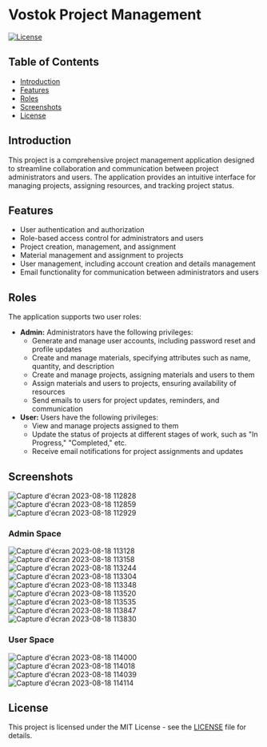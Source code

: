 
# Vostok Project Management

[![License](https://img.shields.io/badge/license-MIT-blue.svg)](LICENSE)

## Table of Contents

- [Introduction](#introduction)
- [Features](#features)
- [Roles](#roles)
- [Screenshots](#screenshots)
- [License](#license)

## Introduction

This project is a comprehensive project management application designed to streamline collaboration and communication between project administrators and users. The application provides an intuitive interface for managing projects, assigning resources, and tracking project status.

## Features

- User authentication and authorization
- Role-based access control for administrators and users
- Project creation, management, and assignment
- Material management and assignment to projects
- User management, including account creation and details management
- Email functionality for communication between administrators and users

## Roles

The application supports two user roles:

- **Admin:** Administrators have the following privileges:
  - Generate and manage user accounts, including password reset and profile updates
  - Create and manage materials, specifying attributes such as name, quantity, and description
  - Create and manage projects, assigning materials and users to them
  - Assign materials and users to projects, ensuring availability of resources
  - Send emails to users for project updates, reminders, and communication
- **User:** Users have the following privileges:
  - View and manage projects assigned to them
  - Update the status of projects at different stages of work, such as "In Progress," "Completed," etc.
  - Receive email notifications for project assignments and updates

## Screenshots
![Capture d'écran 2023-08-18 112828](https://github.com/gheiythtba/Vostok-Project-Manager/assets/94230566/6242b86f-e103-4930-ae94-6ab3fea38e4a)
![Capture d'écran 2023-08-18 112859](https://github.com/gheiythtba/Vostok-Project-Manager/assets/94230566/6f5004d2-ac0a-4771-b260-06a79952df7b)
![Capture d'écran 2023-08-18 112929](https://github.com/gheiythtba/Vostok-Project-Manager/assets/94230566/ae0f0c70-48a2-4fb9-a559-8b770b14ce73)

### Admin Space

![Capture d'écran 2023-08-18 113128](https://github.com/gheiythtba/Vostok-Project-Manager/assets/94230566/8ad65ce5-65b2-4832-8939-4329f597dd63)
![Capture d'écran 2023-08-18 113158](https://github.com/gheiythtba/Vostok-Project-Manager/assets/94230566/f18cd250-bd06-4e9b-8331-4772d3576384)
![Capture d'écran 2023-08-18 113244](https://github.com/gheiythtba/Vostok-Project-Manager/assets/94230566/586eaeb3-2f3f-49ae-96f3-c7283daa2777)
![Capture d'écran 2023-08-18 113304](https://github.com/gheiythtba/Vostok-Project-Manager/assets/94230566/31f23b66-86d2-44ef-a455-391db21f134a)
![Capture d'écran 2023-08-18 113348](https://github.com/gheiythtba/Vostok-Project-Manager/assets/94230566/f4d0744b-d6d0-44f7-bf34-a64bed0a379c)
![Capture d'écran 2023-08-18 113520](https://github.com/gheiythtba/Vostok-Project-Manager/assets/94230566/50023aad-111d-4983-906e-5aeb1e77eeda)
![Capture d'écran 2023-08-18 113535](https://github.com/gheiythtba/Vostok-Project-Manager/assets/94230566/5329ec82-793a-49e5-9b67-9489b83123d5)
![Capture d'écran 2023-08-18 113847](https://github.com/gheiythtba/Vostok-Project-Manager/assets/94230566/6aed4044-918e-4552-b075-906a379b5949)
![Capture d'écran 2023-08-18 113830](https://github.com/gheiythtba/Vostok-Project-Manager/assets/94230566/866adf58-5abb-4b5e-abd2-ee253ff2411e)

### User Space

![Capture d'écran 2023-08-18 114000](https://github.com/gheiythtba/Vostok-Project-Manager/assets/94230566/71d8bd40-d031-4ef0-b9f9-112d62f91d1e)
![Capture d'écran 2023-08-18 114018](https://github.com/gheiythtba/Vostok-Project-Manager/assets/94230566/cf55c5d1-4a59-4c18-a72e-c0a74bf4e781)
![Capture d'écran 2023-08-18 114039](https://github.com/gheiythtba/Vostok-Project-Manager/assets/94230566/c2574ba2-d1a0-4d0c-b72e-57801166d49f)
![Capture d'écran 2023-08-18 114114](https://github.com/gheiythtba/Vostok-Project-Manager/assets/94230566/96446caf-65ff-4468-a9ae-af57f781e3f6)


## License

This project is licensed under the MIT License - see the [LICENSE](LICENSE) file for details.



